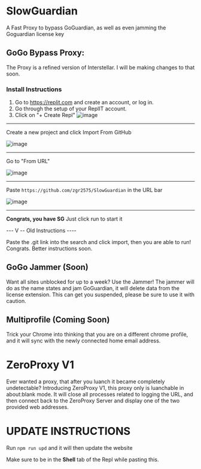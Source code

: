 # SlowGuardian

A Fast Proxy to bypass GoGuardian, as well as even jamming the Goguardian license key

## GoGo Bypass Proxy:

The Proxy is a refined version of Interstellar. I will be making changes to that soon.

### Install Instructions

1. Go to https://replit.com and create an account, or log in.
2. Go through the setup of your ReplIT account.
3. Click on "+ Create Repl"
   ![image](https://github.com/zgr2575/SlowGuardian/assets/62474113/ffd95865-459b-4345-a780-e5f1c09487f7)

---

Create a new project and click Import From GitHub

![image](https://github.com/zgr2575/SlowGuardian/assets/62474113/455665a3-b740-4004-9289-7416affd2be2)

---

Go to "From URL"

![image](https://github.com/zgr2575/SlowGuardian/assets/62474113/c6a08494-f29c-4a9b-9292-bcefd5e1ad7d)

---

Paste `https://github.com/zgr2575/SlowGuardian` in the URL bar

![image](https://github.com/zgr2575/SlowGuardian/assets/62474113/02babe04-9166-4c4c-b2c0-63c2bc7c5a23)

---

**Congrats, you have SG**
Just click run to start it

--- V -- Old Instructions ----

Paste the .git link into the search and click import, then you are able to run!
Congrats.
Better instructions soon.

## GoGo Jammer (Soon)

Want all sites unblocked for up to a week? Use the Jammer! The jammer will do as the name states and jam GoGuardian, it will delete data from the license extension. This can get you suspended, please be sure to use it with caution.

## Multiprofile (Coming Soon)

Trick your Chrome into thinking that you are on a different chrome profile, and it will sync with the newly connected home email address.

# ZeroProxy V1

Ever wanted a proxy, that after you luanch it became completely undetectable? Introducing ZeroProxy V1, this proxy only is luanchable in about:blank mode. It will close all processes related to logging the URL, and then connect back to the ZeroProxy Server and display one of the two provided web addresses.

# UPDATE INSTRUCTIONS

Run
`npm run upd`
and it will then update the website

Make sure to be in the **Shell** tab of the Repl while pasting this.
